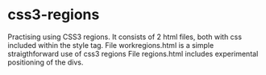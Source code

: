 # css3-regions
Practising using CSS3 regions. 
It consists of 2 html files, both with css included within the style tag. 
File workregions.html is a simple straigthforward use of css3 regions
File regions.html includes experimental positioning of the divs.
